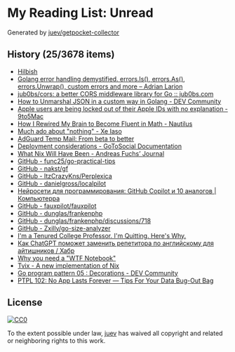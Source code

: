 # My Reading List: Unread

Generated by [juev/getpocket-collector](https://github.com/juev/getpocket-collector)

## History (25/3678 items)

- [Hilbish](https://rosettea.github.io/Hilbish/)
- [Golang error handling demystified. errors.Is(), errors.As(), errors.Unwrap(), custom errors and more – Adrian Larion](https://adrianlarion.com/golang-error-handling-demystified-errors-is-errors-as-errors-unwrap-custom-errors-and-more/)
- [jub0bs/cors: a better CORS middleware library for Go :: jub0bs.com](https://jub0bs.com/posts/2024-04-27-jub0bs-cors-a-better-cors-middleware-library-for-go/)
- [How to Unmarshal JSON in a custom way in Golang - DEV Community](https://dev.to/arshamalh/how-to-unmarshal-json-in-a-custom-way-in-golang-42m5)
- [Apple users are being locked out of their Apple IDs with no explanation - 9to5Mac](https://9to5mac.com/2024/04/26/signed-out-of-apple-id-account-problem-password/)
- [How I Rewired My Brain to Become Fluent in Math - Nautilus](https://nautil.us/how-i-rewired-my-brain-to-become-fluent-in-math-235085/)
- [Much ado about "nothing" - Xe Iaso](https://xeiaso.net/blog/2024/much-ado-about-nothing/)
- [AdGuard Temp Mail: From beta to better](https://adguard.com/en/blog/adguard-temp-mail-release.html)
- [Deployment considerations - GoToSocial Documentation](https://docs.gotosocial.org/en/latest/getting_started/)
- [What Nix Will Have Been - Andreas Fuchs’ Journal](https://boinkor.net/2024/04/what-nix-will-have-been)
- [GitHub - func25/go-practical-tips](https://github.com/func25/go-practical-tips)
- [GitHub - nakst/gf](https://github.com/nakst/gf)
- [GitHub - ItzCrazyKns/Perplexica](https://github.com/ItzCrazyKns/Perplexica)
- [GitHub - danielgross/localpilot](https://github.com/danielgross/localpilot)
- [Нейросети для программирования: GitHub Copilot и 10 аналогов | Компьютерра](https://www.computerra.ru/294035/nejroseti-dlya-programmirovaniya-github-copilot-i-10-ego-analogov/)
- [GitHub - fauxpilot/fauxpilot](https://github.com/fauxpilot/fauxpilot)
- [GitHub - dunglas/frankenphp](https://github.com/dunglas/frankenphp)
- [GitHub - dunglas/frankenphp/discussions/718](https://github.com/dunglas/frankenphp/discussions/718)
- [GitHub - Zxilly/go-size-analyzer](https://github.com/Zxilly/go-size-analyzer)
- [I'm a Tenured College Professor. I'm Quitting. Here's Why.](https://okdoomer.io/im-a-professor-heres-why-im-walking-away-from-my-tenure)
- [Как ChatGPT поможет заменить репетитора по английскому для айтишников / Хабр](https://habr.com/ru/articles/811063/)
- [Why you need a "WTF Notebook"](https://www.simplermachines.com/why-you-need-a-wtf-notebook/)
- [Tvix - A new implementation of Nix](https://tvix.dev)
- [Go program pattern 05 : Decorations - DEV Community](https://dev.to/huizhou92/go-program-pattern-05-decorations-548f)
- [PTPL 102: No App Lasts Forever — Tips For Your Data Bug-Out Bag](https://blog.plaintextpaperless.com/p/ptpl-102-dead-apps-data-bug-out-bag-tips)

## License

[![CC0](https://mirrors.creativecommons.org/presskit/buttons/88x31/svg/cc-zero.svg)](https://creativecommons.org/publicdomain/zero/1.0/)

To the extent possible under law, [juev](https://github.com/juev) has waived all copyright and related or neighboring rights to this work.
